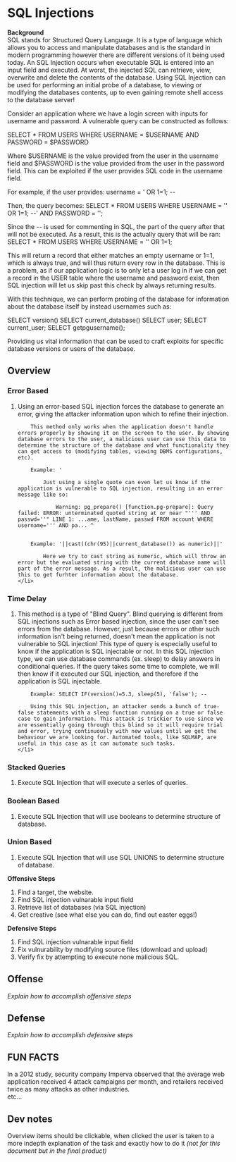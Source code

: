 # SQL Injections

__Background__ <br />
SQL stands for Structured Query Language. It is a type of language which allows you to access and manipulate databases and is the standard in modern programming however there are different versions of it being used today. An SQL Injection occurs when executable SQL is entered into an input field and executed. At worst, the injected SQL can retrieve, view, overwrite and delete the contents of the database. Using SQL Injection can be used for performing an initial probe of a database, to viewing or modifying the databases contents, up to even gaining remote shell access to the database server! 

Consider an application where we have a login screen with inputs for username and password. A vulnerable query can be constructed as follows:

SELECT * FROM USERS WHERE USERNAME = $USERNAME AND PASSWORD = $PASSWORD

Where $USERNAME is the value provided from the user in the username field and $PASSWORD is the value provided from the user in the password field. This can be exploited if the user provides SQL code in the username field. 

For example, if the user provides: username = ' OR 1=1; -- 

Then, the query becomes: SELECT * FROM USERS WHERE USERNAME = '' OR 1=1; --' AND PASSWORD = '';

Since the -- is used for commenting in SQL, the part of the query after that will not be executed. As a result, this is the actually query that will be ran: SELECT * FROM USERS WHERE USERNAME = '' OR 1=1;

This will return a record that either matches an empty username or 1=1, which is always true, and will thus return every row in the database. This is a problem, as if our application logic is to only let a user log in if we can get a record in the USER table where the username and password exist, then SQL injection will let us skip past this check by always returning results. 

With this technique, we can perform probing of the database for information about the database itself by instead usernames such as:

SELECT version() 
SELECT current_database()
SELECT user;
SELECT current_user;
SELECT getpgusername();

Providing us vital information that can be used to craft exploits for specific database versions or users of the database. 



<h2>Overview</h2>

<h3>Error Based</h3>
<ol>
	<li>
		Using an error-based SQL injection forces the database to generate an error, giving the attacker information upon which to refine their injection.

		This method only works when the application doesn't handle errors properly by showing it on the screen to the user. By showing database errors to the user, a malicious user can use this data to determine the structure of the database and what functionality they can get access to (modifying tables, viewing DBMS configurations, etc).

		Example: '

			Just using a single quote can even let us know if the application is vulnerable to SQL injection, resulting in an error message like so:

				Warning: pg_prepare() [function.pg-prepare]: Query failed: ERROR: unterminated quoted string at or near "''' AND passwd=''" LINE 1: ...ame, lastName, passwd FROM account WHERE username=''' AND pa... ^


		Example: '||cast((chr(95)||current_database()) as numeric)||'

			Here we try to cast string as numeric, which will throw an error but the evaluated string with the current database name will part of the error message. As a result, the malicious user can use this to get furhter information about the database.
	</li>
</ol>
<h3>Time Delay</h3>
<ol>
	<li>
		This method is a type of "Blind Query". Blind querying is different from SQL injections such as Error based injection, since the user can't see errors from the database. However, just because errors or other such information isn't being returned, doesn't mean the application is not vulnerable to SQL injection! This type of query is especially useful to know if the application is SQL injectable or not. In this SQL injection type, we can use database commands (ex. sleep) to delay answers in conditional queries. If the query takes some time to complete, we will then know if it executed our SQL injection, and therefore if the application is SQL injectable. 

		Example: SELECT IF(version()=5.3, sleep(5), 'false'); --

		Using this SQL injection, an attacker sends a bunch of true-false statements with a sleep function running on a true or false case to gain information. This attack is trickier to use since we are essentially going through this blind so it will require trial and error, trying continuously with new values until we get the behaviour we are looking for. Automated tools, like SQLMAP, are useful in this case as it can automate such tasks. 
	</li>
</ol>
<h3>Stacked Queries</h3>
<ol>
	<li>Execute SQL Injection that will execute a series of queries.</li>
</ol>
<h3>Boolean Based</h3>
<ol>
	<li>Execute SQL Injection that will use booleans to determine structure of database.</li>
</ol>
<h3>Union Based</h3>
<ol>
	<li>Execute SQL Injection that will use SQL UNIONS to determine structure of database.</li>
</ol>















__Offensive Steps__
<ol>
<li>Find a target, the website.</li>
<li>Find SQL injection vulnarable input field</li>
<li>Retrieve list of databases (via SQL injection)</li>
<li>Get creative (see what else you can do, find out easter eggs!)</li>
</ol>

__Defensive Steps__
<ol>
<li>Find SQL injection vulnarable input field</li>
<li>Fix vulnurability by modifying source files (download and upload)</li>
<li>Verify fix by attempting to execute none malicious SQL.</li>
</ol>

<h2>Offense</h2>
<i>Explain how to accomplish offensive steps</i>

<h2>Defense</h2>
<i>Explain how to accomplish defensive steps</i>

<h2>FUN FACTS</h2>
In a 2012 study, security company Imperva observed that the average web application received 4 attack campaigns per month, and retailers received twice as many attacks as other industries.
<br />
etc...

<h2>Dev notes</h2>
Overview items should be clickable, when clicked the user is taken to a more indepth explanation of the task and exactly how to do it <i>(not for this document but in the final product)</i>
